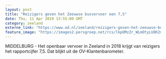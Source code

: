 ```yaml
---
layout: post
title: "Reizigers geven het Zeeuwse busvervoer een 7,5"
date: Thu, 11 Apr 2019 13:55:00 GMT
category: zeeland
externe_link: "https://www.ad.nl/zeeland/reizigers-geven-het-zeeuwse-busvervoer-een-7-5~a0b38522/"
feature_image: "https://images2.persgroep.net/rcs/lkpOMzZr_WLmOtyLUOK2mS8wQqE/diocontent/121822995/_fitwidth/400/?appId=21791a8992982cd8da851550a453bd7f&quality=0.7"
---
```


MIDDELBURG - Het openbaar vervoer in Zeeland in 2018 krijgt van reizigers het rapportcijfer 7,5. Dat blijkt uit de OV-Klantenbarometer.
